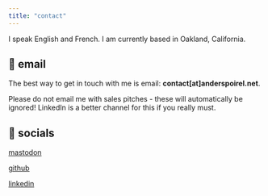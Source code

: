 ```yaml
---
title: "contact"
---
```


I speak English and French. I am currently based in Oakland, California.

## 📧 email

The best way to get in touch with me is email: **contact[at]anderspoirel.net**.

Please do not email me with sales pitches - these will automatically be ignored!
LinkedIn is a better channel for this if you really must.

## 👥 socials

[mastodon](https://techhub.social/@andersjoachim)

[github](https://github.com/Jswig)

[linkedin](https://www.linkedin.com/in/anders-poirel-732595160/)
